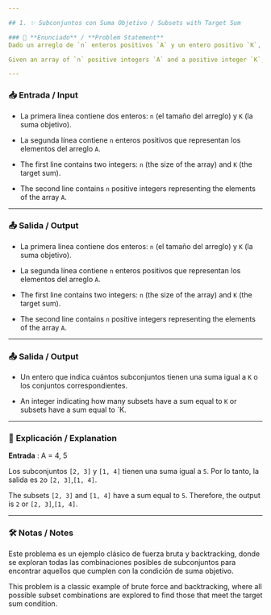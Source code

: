 ```yaml
---

## 1. ✨ Subconjuntos con Suma Objetivo / Subsets with Target Sum

### 📜 **Enunciado** / **Problem Statement**
Dado un arreglo de `n` enteros positivos `A` y un entero positivo `K`, determine cuántos subconjuntos de `A` tienen suma exactamente igual a `K`.

Given an array of `n` positive integers `A` and a positive integer `K`, determine how many subsets of `A` have a sum exactly equal to `K`.

---
```


### 📥 **Entrada** / **Input**


- La primera línea contiene dos enteros: `n` (el tamaño del arreglo) y `K` (la suma objetivo).
- La segunda línea contiene `n` enteros positivos que representan los elementos del arreglo `A`.

- The first line contains two integers: `n` (the size of the array) and `K` (the target sum).
- The second line contains `n` positive integers representing the elements of the array `A`.

---

### 📤 **Salida** / **Output**



- La primera línea contiene dos enteros: `n` (el tamaño del arreglo) y `K` (la suma objetivo).
- La segunda línea contiene `n` enteros positivos que representan los elementos del arreglo `A`.

- The first line contains two integers: `n` (the size of the array) and `K` (the target sum).
- The second line contains `n` positive integers representing the elements of the array `A`.

---

### 📤 **Salida** / **Output**



- Un entero que indica cuántos subconjuntos tienen una suma igual a `K` o los conjuntos correspondientes.

- An integer indicating how many subsets have a sum equal to `K` or subsets  have a sum equal to `K.

---

### 🧩 **Explicación** / **Explanation**
**Entrada** : A = 4, 5

Los subconjuntos `[2, 3]` y `[1, 4]` tienen una suma igual a `5`. Por lo tanto, la salida es `2`o `[2, 3]`,`[1, 4]`.

The subsets `[2, 3]` and `[1, 4]` have a sum equal to `5`. Therefore, the output is `2` or `[2, 3]`,`[1, 4]`.

---

### 🛠️ **Notas** / **Notes**

Este problema es un ejemplo clásico de fuerza bruta y backtracking, donde se exploran todas las combinaciones posibles de subconjuntos para encontrar aquellos que cumplen con la condición de suma objetivo.

This problem is a classic example of brute force and backtracking, where all possible subset combinations are explored to find those that meet the target sum condition.